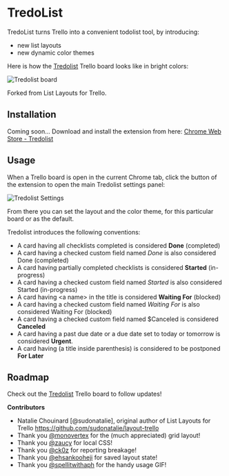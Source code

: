
TredoList
=========

TredoList turns Trello into a convenient todolist tool, by introducing:
* new list layouts
* new dynamic color themes

Here is how the [Tredolist](https://trello.com/b/af1CpwBl/tredolist) Trello board looks like in bright colors:

![Tredolist board](https://raw.githubusercontent.com/gwened/tredolist/master/screenshots/tredolist-board.png)

Forked from List Layouts for Trello.

Installation
------------

Coming soon...
Download and install the extension from here: [Chrome Web Store - Tredolist](https://chrome.google.com/webstore/detail/tredolist/...)

Usage
-----

When a Trello board is open in the current Chrome tab, click the button of the extension to open the main Tredolist settings panel:

![Tredolist Settings](https://raw.githubusercontent.com/gwened/tredolist/master/screenshots/tredolist-settings.png)

From there you can set the layout and the color theme, for this particular board or as the default.

Tredolist introduces the following conventions:
- A card having all checklists completed is considered **Done** (completed)
- A card having a checked custom field named *Done* is also considered Done (completed)
- A card having partially completed checklists is considered **Started** (in-progress)
- A card having a checked custom field named *Started* is also considered Started (in-progress)
- A card having \<a name\> in the title is considered **Waiting For** (blocked)
- A card having a checked custom field named *Waiting For* is also considered Waiting For (blocked)
- A card having a checked custom field named $Canceled is considered **Canceled**
- A card having a past due date or a due date set to today or tomorrow is considered **Urgent**.
- A card having (a title inside parenthesis) is considered to be postponed **For Later**

Roadmap
-------

Check out the [Tredolist](https://trello.com/b/af1CpwBl/tredolist) Trello board to follow updates!

**Contributors**
* Natalie Chouinard [@sudonatalie], original author of List Layouts for Trello https://github.com/sudonatalie/layout-trello
* Thank you [@monovertex](https://github.com/natalieperna/layout-trello/pull/7) for the (much appreciated) grid layout!
* Thank you [@zaucy](https://github.com/natalieperna/layout-trello/pull/7) for local CSS!
* Thank you [@ck0z](https://github.com/natalieperna/layout-trello/pull/8) for reporting breakage!
* Thank you [@ehsankooheji](https://github.com/natalieperna/layout-trello/pull/11) for saved layout state!
* Thank you [@spellitwithaph](https://github.com/natalieperna/layout-trello/pull/27) for the handy usage GIF!
